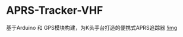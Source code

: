 # APRS-Tracker-VHF
基于Arduino 和 GPS模块构建，为K头手台打造的便携式APRS追踪器
[!img](https://github.com/kbdancer/APRS-Tracker-VHF/blob/main/vhf.jpg)